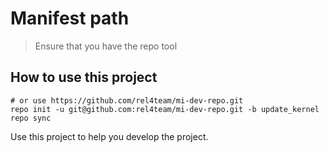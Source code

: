 # Manifest path

> Ensure that you have the repo tool

## How to use this project

```shell
# or use https://github.com/rel4team/mi-dev-repo.git
repo init -u git@github.com:rel4team/mi-dev-repo.git -b update_kernel
repo sync
```

Use this project to help you develop the project.
